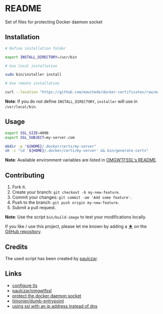 # README

Set of files for protecting Docker daemon socket

## Installation

```sh
# Define installation folder

export INSTALL_DIRECTORY=/usr/bin

# Use local installation

sudo bin/installer install

# Use remote installation

curl --location "https://github.com/mauchede/docker-certificates/raw/master/bin/installer" | sudo sh -s -- install
```

__Note__: If you do not define `INSTALL_DIRECTORY`, `installer` will use in `/usr/local/bin`.

## Usage

```sh
export SSL_SIZE=4096
export SSL_SUBJECT=my-server.com

mkdir -p "${HOME}/.docker/certs/my-server"
sh -c "cd '${HOME}/.docker/certs/my-server' && bin/generate-certs"
```

__Note__: Available environment variables are listed in [OMGWTFSSL's README](https://github.com/paulczar/omgwtfssl#advanced-usage).

## Contributing

1. Fork it.
2. Create your branch: `git checkout -b my-new-feature`.
3. Commit your changes: `git commit -am 'Add some feature'`.
4. Push to the branch: `git push origin my-new-feature`.
5. Submit a pull request.

__Note__: Use the script `bin/build-image` to test your modifications locally.

If you like / use this project, please let me known by adding a [★](https://help.github.com/articles/about-stars/) on the [GitHub repository](https://github.com/mauchede/docker-certificates).

## Credits

The used script has been created by [paulczar](https://github.com/paulczar).

## Links

* [configure tls](https://docs.docker.com/swarm/configure-tls/)
* [paulczar/omgwtfssl](https://github.com/paulczar/omgwtfssl)
* [protect the docker daemon socket](https://docs.docker.com/engine/security/https/)
* [timonier/dumb-entrypoint](https://github.com/timonier/dumb-entrypoint)
* [using ssl with an ip address instead of dns](https://bowerstudios.com/node/1007)
